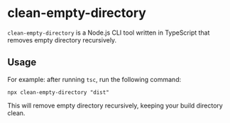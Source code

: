 # clean-empty-directory

`clean-empty-directory` is a Node.js CLI tool written in TypeScript that removes empty directory recursively.

## Usage

For example: after running `tsc`, run the following command:

```shell
npx clean-empty-directory "dist"
```

This will remove empty directory recursively, keeping your build directory clean.
